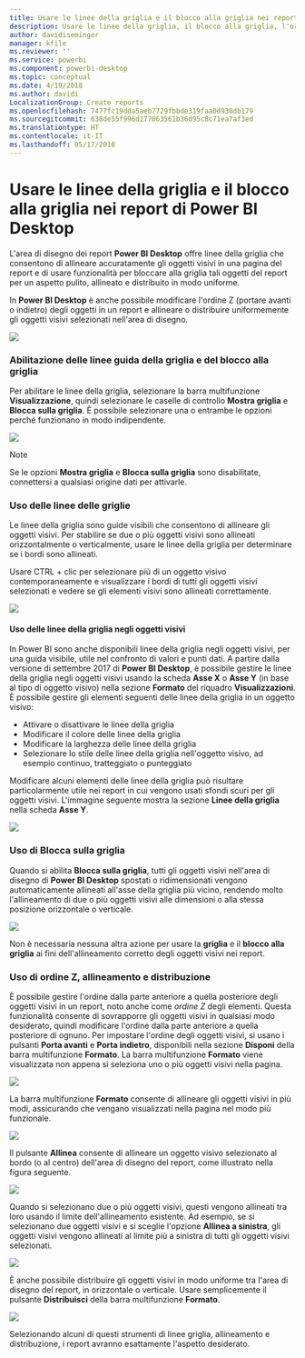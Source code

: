 ```yaml
---
title: Usare le linee della griglia e il blocco alla griglia nei report di Power BI Desktop
description: Usare le linee della griglia, il blocco alla griglia, l'ordine Z, l'allineamento e la distribuzione nei report di Power BI Desktop
author: davidiseminger
manager: kfile
ms.reviewer: ''
ms.service: powerbi
ms.component: powerbi-desktop
ms.topic: conceptual
ms.date: 4/19/2018
ms.author: davidi
LocalizationGroup: Create reports
ms.openlocfilehash: 7477fc19dda5aeb7729fbbde319faa0d930db179
ms.sourcegitcommit: 638de55f996d177063561b36d95c8c71ea7af3ed
ms.translationtype: HT
ms.contentlocale: it-IT
ms.lasthandoff: 05/17/2018
---
```

# <a name="use-gridlines-and-snap-to-grid-in-power-bi-desktop-reports"></a>Usare le linee della griglia e il blocco alla griglia nei report di Power BI Desktop
L'area di disegno dei report **Power BI Desktop** offre linee della griglia che consentono di allineare accuratamente gli oggetti visivi in una pagina del report e di usare funzionalità per bloccare alla griglia tali oggetti del report per un aspetto pulito, allineato e distribuito in modo uniforme.

In **Power BI Desktop** è anche possibile modificare l'ordine Z (portare avanti o indietro) degli oggetti in un report e allineare o distribuire uniformemente gli oggetti visivi selezionati nell'area di disegno.

![](media/desktop-gridlines-snap-to-grid/snap-to-grid_0.png)

### <a name="enabling-gridlines-and-snap-to-grid"></a>Abilitazione delle linee guida della griglia e del blocco alla griglia
Per abilitare le linee della griglia, selezionare la barra multifunzione **Visualizzazione**, quindi selezionare le caselle di controllo **Mostra griglia** e **Blocca sulla griglia**. È possibile selezionare una o entrambe le opzioni perché funzionano in modo indipendente.

![](media/desktop-gridlines-snap-to-grid/snap-to-grid_1.png)

> [!NOTE]
> Se le opzioni **Mostra griglia** e **Blocca sulla griglia** sono disabilitate, connettersi a qualsiasi origine dati per attivarle.
> 
> 

### <a name="using-gridlines"></a>Uso delle linee delle griglie
Le linee della griglia sono guide visibili che consentono di allineare gli oggetti visivi. Per stabilire se due o più oggetti visivi sono allineati orizzontalmente o verticalmente, usare le linee della griglia per determinare se i bordi sono allineati.

Usare CTRL + clic per selezionare più di un oggetto visivo contemporaneamente e visualizzare i bordi di tutti gli oggetti visivi selezionati e vedere se gli elementi visivi sono allineati correttamente.

![](media/desktop-gridlines-snap-to-grid/snap-to-grid_2.png)

#### <a name="using-gridlines-inside-visuals"></a>Uso delle linee della griglia negli oggetti visivi
In Power BI sono anche disponibili linee della griglia negli oggetti visivi, per una guida visibile, utile nel confronto di valori e punti dati. A partire dalla versione di settembre 2017 di **Power BI Desktop**, è possibile gestire le linee della griglia negli oggetti visivi usando la scheda **Asse X** o **Asse Y** (in base al tipo di oggetto visivo) nella sezione **Formato** del riquadro **Visualizzazioni**. È possibile gestire gli elementi seguenti delle linee della griglia in un oggetto visivo:

* Attivare o disattivare le linee della griglia
* Modificare il colore delle linee della griglia
* Modificare la larghezza delle linee della griglia
* Selezionare lo stile delle linee della griglia nell'oggetto visivo, ad esempio continuo, tratteggiato o punteggiato

Modificare alcuni elementi delle linee della griglia può risultare particolarmente utile nei report in cui vengono usati sfondi scuri per gli oggetti visivi. L'immagine seguente mostra la sezione **Linee della griglia** nella scheda **Asse Y**.

![](media/desktop-gridlines-snap-to-grid/snap-to-grid_9.png)

### <a name="using-snap-to-grid"></a>Uso di Blocca sulla griglia
Quando si abilita **Blocca sulla griglia**, tutti gli oggetti visivi nell'area di disegno di **Power BI Desktop** spostati o ridimensionati vengono automaticamente allineati all'asse della griglia più vicino, rendendo molto l'allineamento di due o più oggetti visivi alle dimensioni o alla stessa posizione orizzontale o verticale.

![](media/desktop-gridlines-snap-to-grid/snap-to-grid_3.png)

Non è necessaria nessuna altra azione per usare la **griglia** e il **blocco alla griglia** ai fini dell'allineamento corretto degli oggetti visivi nei report.

### <a name="using-z-order-align-and-distribute"></a>Uso di ordine Z, allineamento e distribuzione
È possibile gestire l'ordine dalla parte anteriore a quella posteriore degli oggetti visivi in un report, noto anche come *ordine Z* degli elementi. Questa funzionalità consente di sovrapporre gli oggetti visivi in qualsiasi modo desiderato, quindi modificare l'ordine dalla parte anteriore a quella posteriore di ognuno. Per impostare l'ordine degli oggetti visivi, si usano i pulsanti **Porta avanti** e **Porta indietro**, disponibili nella sezione **Disponi** della barra multifunzione **Formato**. La barra multifunzione **Formato** viene visualizzata non appena si seleziona uno o più oggetti visivi nella pagina.

![](media/desktop-gridlines-snap-to-grid/snap-to-grid_4.png)

La barra multifunzione **Formato** consente di allineare gli oggetti visivi in più modi, assicurando che vengano visualizzati nella pagina nel modo più funzionale.

![](media/desktop-gridlines-snap-to-grid/snap-to-grid_5.png)

Il pulsante **Allinea** consente di allineare un oggetto visivo selezionato al bordo (o al centro) dell'area di disegno del report, come illustrato nella figura seguente.

![](media/desktop-gridlines-snap-to-grid/snap-to-grid_6.png)

Quando si selezionano due o più oggetti visivi, questi vengono allineati tra loro usando il limite dell'allineamento esistente. Ad esempio, se si selezionano due oggetti visivi e si sceglie l'opzione **Allinea a sinistra**, gli oggetti visivi vengono allineati al limite più a sinistra di tutti gli oggetti visivi selezionati.

![](media/desktop-gridlines-snap-to-grid/snap-to-grid_7.png)

È anche possibile distribuire gli oggetti visivi in modo uniforme tra l'area di disegno del report, in orizzontale o verticale. Usare semplicemente il pulsante **Distribuisci** della barra multifunzione **Formato**.

![](media/desktop-gridlines-snap-to-grid/snap-to-grid_8.png)

Selezionando alcuni di questi strumenti di linee griglia, allineamento e distribuzione, i report avranno esattamente l'aspetto desiderato.

